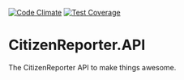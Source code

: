 
[![Code Climate](https://codeclimate.com/github/codeclimate/codeclimate/badges/gpa.svg)](https://codeclimate.com/github/CodeForAfricaLabs/CitizenReporter.API)
[![Test Coverage](https://codeclimate.com/github/codeclimate/codeclimate/badges/coverage.svg)](https://codeclimate.com/github/CodeForAfricaLabs/CitizenReporter.API/coverage)
# CitizenReporter.API
The CitizenReporter API to make things awesome.


